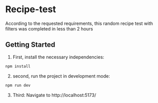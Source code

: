 # Recipe-test

According to the requested requirements, this random recipe test with filters was completed in less than 2 hours

## Getting Started

1. First, install the necessary independencies:

```bash
npm install
 ```

2. second, run the project in development mode:

```bash
npm run dev
 ```

3. Third:
Navigate to http://localhost:5173/ 



